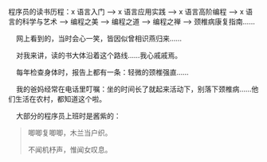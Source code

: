 程序员的读书历程：x 语言入门 —&gt; x 语言应用实践 —&gt; x 语言高阶编程 —&gt; x 语言的科学与艺术 —&gt; 编程之美 —&gt; 编程之道 —&gt; 编程之禅 —&gt; 颈椎病康复指南……

    网上看到的，当时会心一笑，皆因似曾相识燕归来……

    对我来讲，读的书大体沿着这个路线……我心戚戚焉。

    每年检查身体时，报告上都有一条：轻微的颈椎强直……

    我的爸妈经常在电话里叮嘱：坐的时间长了就起来活动下，别落下颈椎病……他们生活在农村，都知道这个啦。

    大部分的程序员上班时是酱紫的：

> 唧唧复唧唧，木兰当户织。
>
> 不闻机杼声，惟闻女叹息。



